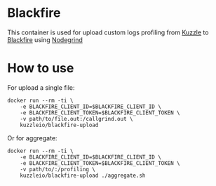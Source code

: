 # Blackfire

This container is used for upload custom logs profiling from [Kuzzle](http://kuzzle.io) to [Blackfire](http://blackfire.io) using [Nodegrind](https://github.com/gwicke/nodegrind)

# How to use

For upload a single file:

```
docker run --rm -ti \
    -e BLACKFIRE_CLIENT_ID=$BLACKFIRE_CLIENT_ID \
    -e BLACKFIRE_CLIENT_TOKEN=$BLACKFIRE_CLIENT_TOKEN \
    -v path/to/file.out:/callgrind.out \
    kuzzleio/blackfire-upload
```

Or for aggregate:

```
docker run --rm -ti \
    -e BLACKFIRE_CLIENT_ID=$BLACKFIRE_CLIENT_ID \
    -e BLACKFIRE_CLIENT_TOKEN=$BLACKFIRE_CLIENT_TOKEN \
    -v path/to/:/profiling \
    kuzzleio/blackfire-upload ./aggregate.sh
```